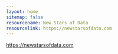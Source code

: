 ```yaml
---
layout: home
sitemap: false
resourcename: New Stars of Data
resourcelink: https://newstarsofdata.com
---
```

https://newstarsofdata.com

